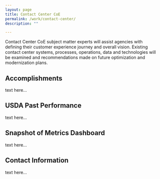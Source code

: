 ```yaml
---
layout: page
title: Contact Center CoE
permalink: /work/contact-center/
description: ""

---
```


<div class="deck">Contact Center CoE subject matter experts will assist agencies with defining their customer experience journey and overall vision. Existing contact center systems, processes, operations, data and technologies will be examined and recommendations made on future optimization and modernization plans.</div>

## Accomplishments
text here...

## USDA Past Performance
text here...

## Snapshot of Metrics Dashboard
text here...

## Contact Information
text here...
